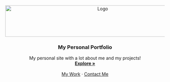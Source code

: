 <!-- PROJECT LOGO -->
<br />
<p align="center">
  <a href="https://danielemingolla.github.io/">
    <img src="https://fontmeme.com/temporary/6a48e8e6bf2391b6d62da8c64b40814f.png" alt="Logo" width="600" height="100">
  </a>

  <h3 align="center">My Personal Portfolio</h3>

  <p align="center">
    My personal site with a lot about me and my projects!
    <br />
    <a href="https://danielemingolla.github.io"><strong>Explore »</strong></a>
    <br />
    <br />
    <a href="https://danielemingolla.github.io/work.html">My Work</a>
    ·
    <a href="mailto: danielemingolla98ta@gmail.com">Contact Me</a>
  </p>
</p>
